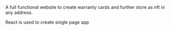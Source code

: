 
A full functional website to create warranty cards and further store as nft in any address.

React is used to create single page app
